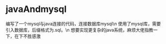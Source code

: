 # javaAndmysql
编写了一个mysql与java连接的代码，连接数据库mysql\n
使用了mysql库，需要引入数据库，后缀格式为.sql。\n
想要实现更复杂的java系统，麻烦大佬指教一下，在下不胜感激

